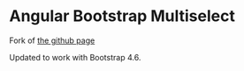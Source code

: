 Angular Bootstrap Multiselect
========


Fork of [ the github page](http://bentorfs.github.io/angular-bootstrap-multiselect/)

Updated to work with Bootstrap 4.6. 